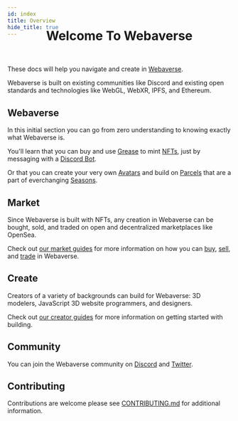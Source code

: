 ```yaml
---
id: index 
title: Overview 
hide_title: true
---
```


<div style='margin-top: -60px'></div>
<h1 align="center"><b>Welcome To Webaverse</b></h1>

<br/>

These docs will help you navigate and create in <a href="https://webaverse.com/" target="_blank" rel="noopener noreferrer">Webaverse</a>.

Webaverse is built on existing communities like Discord and existing open standards and technologies like WebGL, WebXR, IPFS, and Ethereum.

## Webaverse 

In this initial section you can go from zero understanding to knowing exactly what Webaverse is.

You'll learn that you can buy and use [Grease](./webaverse/grease) to mint [NFTs](./webaverse/nfts), just by messaging with a [Discord Bot](./webaverse/discord-bot).

Or that you can create your very own [Avatars](./webaverse/avatars) and build on [Parcels](./webaverse/parcels) that are a part of everchanging [Seasons](./webaverse/seasons).

## Market 

Since Webaverse is built with NFTs, any creation in Webaverse can be bought, sold, and traded on open and decentralized marketplaces like OpenSea. 

Check out [our market guides](./market/grease-guide) for more information on how you can [buy](./market/nfts-guide), [sell](./market/nfts-guide), and [trade](./market/trade-guide) in Webaverse.

## Create 

Creators of a variety of backgrounds can build for Webaverse: 3D modelers, JavaScript 3D website programmers, and designers. 

Check out [our creator guides](./create/index.md) for more information on getting started with building.

## Community

You can join the Webaverse community on [Discord](https://discord.gg/R5wqYhvv53) and [Twitter](https://twitter.com/webmixedreality).

## Contributing

Contributions are welcome please see <a href="https://github.com/webaverse/docs/blob/master/CONTRIBUTING.md" target="_blank" rel="noopener noreferrer">CONTRIBUTING.md</a> for additional information.



